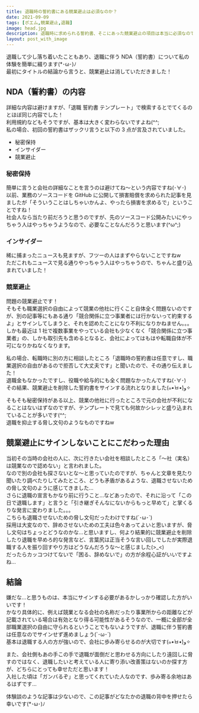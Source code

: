 ```yaml
---
title: 退職時の誓約書にある競業避止は必須なのか？
date: 2021-09-09
tags: [ポエム,競業避止,退職]
image: head.jpg
description: 退職時に求められる誓約書、そこにあった競業避止の項目は本当に必須なのでしょうか？それについて私の体験談を書きました！
layout: post_with_image
---
```


退職して少し落ち着いたこともあり、退職に伴う NDA（誓約書）について私の体験を簡単に綴ります(*･ω･)ﾉ  
最初にタイトルの結論から言うと、競業避止は消していただきました！


## NDA（誓約書）の内容

詳細な内容は避けますが、「退職 誓約書 テンプレート」で検索するとでてくるのとほぼ同じ内容でした！  
利用規約などもそうですが、基本は大きく変わらないですよね(^^;  
私の場合、初回の誓約書はザックリ言うと以下の 3 点が言及されていました。

- 秘密保持
- インサイダー
- 競業避止

### 秘密保持

簡単に言うと会社の詳細なことを言うのは避けてね〜という内容ですね(･∀･)  
以前、業務のソースコードを GitHub に公開して損害賠償を求められた記事を見ましたが「そういうことはしちゃいかんよ、やったら損害を求めるで」ということですね！  
社会人なら当たり前だろうと思うのですが、先のソースコード公開みたいにやっちゃう人はやっちゃうようなので、必要なことなんだろうと思います(^ω^;)

### インサイダー

稀に捕まったニュースも見ますが、フツーの人はまずやらないことですねw  
ただこれもニュースで見る通りやっちゃう人はやっちゃうので、ちゃんと盛り込まれていました！

### 競業避止

問題の競業避止です！  
そもそも職業選択の自由によって競業の他社に行くこと自体全く問題ないのですが、別の記事等にもある通り「競合関係に立つ事業者には行かないって約束するよ」とサインしてしまうと、それを認めたことになり不利になりかねません。。。  
しかも最近は 1 社で複数事業をやっている会社も少なくなく「競合関係に立つ事業者」の、しかも取引先も含めるとなると、会社によってはもはや転職自体が不可になりかねなくなります。

私の場合、転職時に別の方に相談したところ「退職時の誓約書は任意ですし、職業選択の自由があるので拒否して大丈夫です」と聞いたので、その通り伝えました！  
退職金もなかったですし、役職や給与的にも全く問題なかったんですね(･∀･)  
その結果、競業避止を削除した誓約書をサインする流れとなりました(๑•̀ㅂ•́)و✧

そもそも秘密保持がある以上、競業の他社に行ったところで元の会社が不利になることはないはずなのですが、テンプレートで見ても何故かシレッと盛り込まれていることが多いです(^^;  
退職を抑止する脅し文句のようなものですねw

## 競業避止にサインしないことにこだわった理由

当初その当時の会社の人に、次に行きたい会社を相談したところ「〜社（実名）は競業なので認めない」と言われました。  
なので別の会社も探さないとな〜と思っていたのですが、ちゃんと文章を見たり聞いたり調べたりしてみたところ、どうも矛盾があるような、退職させないための脅し文句のように感じてきました…  
さらに退職の宣言もかなり前に行うこと…などあったので、それに沿って「この日で退職します」と言うと「引き継ぎそんなにないからもっと早めて」と掌くるりな発言に変わりました。。。  
こちらも退職させないための脅し文句だったわけですね(´･ω･`)  
採用は大変なので、辞めさせないための工夫は色々あってよいと思いますが、脅し文句はちょっとどうなのかな…と思いますし、何より結果的に競業避止を削除したり退職を早めろ的な発言など、言葉尻は正当そうな言い回しでしたが実際退職する人を振り回すやり方はどうなんだろうな〜と感じました(>_<)  
だったらカッコつけてないで「困る、辞めないで」の方が余程心証がいいですよね…

## 結論

嫌だな…と思うものは、本当にサインする必要があるかしっかり確認した方がいいです！  
かなり具体的に、例えば競業となる会社の名称だったり事業所からの距離などが記載されている場合は有効となり得る可能性があるそうなので、一概に全部が全部職業選択の自由に守られるということでもないようですが、退職に伴う誓約書は任意なのでサインせず進めましょう(`･ω･´)  
基本は退職する人の方が強いので、会社に歩み寄らせるのが大切です(๑•̀ㅂ•́)و✧

また、会社側もあの手この手で退職が面倒だと思わせる方向にしたり遠回しに脅すのではなく、退職したいと考えている人に寄り添い改善策はないのか探す方が、どちらにとっても幸せただと思います！  
入社した頃は「ガンバるぞ」と思ってくれていた人なのです、歩み寄る余地はあるはずです…

体験談のような記事は少ないので、この記事がどなたかの退職の背中を押せたら幸いです(*･ω･)ﾉ

